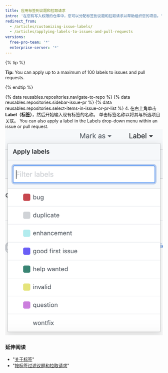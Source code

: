 ```yaml
---
title: 应用标签到议题和拉取请求
intro: '在您有写入权限的仓库中，您可以分配标签到议题和拉取请求以帮助组织您的项目。'
redirect_from:
  - /articles/customizing-issue-labels/
  - /articles/applying-labels-to-issues-and-pull-requests
versions:
  free-pro-team: '*'
  enterprise-server: '*'
---
```


{% tip %}

**Tip:** You can apply up to a maximum of 100 labels to issues and pull requests.

{% endtip %}

{% data reusables.repositories.navigate-to-repo %}
{% data reusables.repositories.sidebar-issue-pr %}
{% data reusables.repositories.select-items-in-issue-or-pr-list %}
4. 在右上角单击 **Label（标签）**，然后开始输入现有标签的名称。 单击标签名称以将其与所选项目关联。 You can also apply a label in the Labels drop-down menu within an issue or pull request. ![议题里程碑分配下拉菜单](/assets/images/help/issues/issues_applying_labels_dropdown.png)


### 延伸阅读

- "[关于标签](/articles/about-labels)"
- "[按标签过滤议题和拉取请求](/articles/filtering-issues-and-pull-requests-by-labels)"
